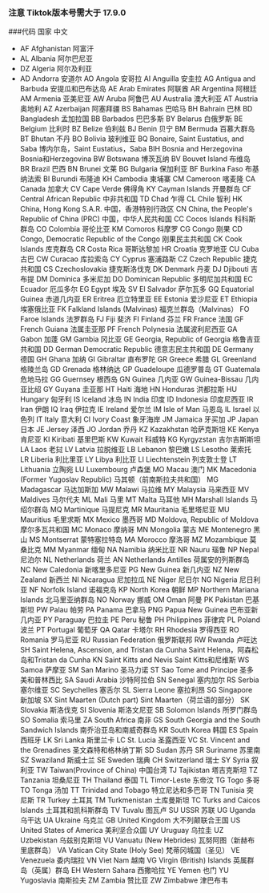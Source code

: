### 注意 Tiktok版本号需大于 17.9.0

###代码	国家	            中文
* AF	Afghanistan	    阿富汗
* AL	Albania	        阿尔巴尼亚
* DZ	Algeria	        阿尔及利亚
* AD	Andorra	        安道尔
AO	Angola	        安哥拉
AI	Anguilla	    安圭拉
AG	Antigua and Barbuda	安提瓜和巴布达岛
AE	Arab Emirates	阿联酋
AR	Argentina	    阿根廷
AM	Armenia	        亚美尼亚
AW	Aruba	        阿鲁巴
AU	Australia	澳大利亚
AT	Austria	奥地利
AZ	Azerbaijan	阿塞拜疆
BS	Bahamas	巴哈马
BH	Bahrain	巴林
BD	Bangladesh	孟加拉国
BB	Barbados	巴巴多斯
BY	Belarus	白俄罗斯
BE	Belgium	比利时
BZ	Belize	伯利兹
BJ	Benin	贝宁
BM	Bermuda	百慕大群岛
BT	Bhutan	不丹
BO	Bolivia	玻利维亚
BQ	Bonaire, Saint Eustatius, and Saba	博内尔岛，Saint Eustatius，Saba
BIH	Bosnia and Herzegovina	Bosnia和Herzegovina
BW	Botswana	博茨瓦纳
BV	Bouvet Island	布维岛
BR	Brazil	巴西
BN	Brunei	文莱
BG	Bulgaria	保加利亚
BF	Burkina Faso	布基纳法索
BI	Burundi	布隆迪
KH	Cambodia	柬埔寨
CM	Cameroon	喀麦隆
CA	Canada	加拿大
CV	Cape Verde	佛得角
KY	Cayman Islands	开曼群岛
CF	Central African Republic	中非共和国
TD	Chad	乍得
CL	Chile	智利
HK	China, Hong Kong S.A.R.	中国，香港特别行政区
CN	China, the People's Republic of China (PRC)	中国，中华人民共和国
CC	Cocos Islands	科科斯群岛
CO	Colombia	哥伦比亚
KM	Comoros	科摩罗
CG	Congo	刚果
CD	Congo, Democratic Republic of the Congo	刚果民主共和国
CK	Cook Islands	库克群岛
CR	Costa Rica	哥斯达黎加
HR	Croatia	克罗地亚
CU	Cuba	古巴
CW	Curacao	库拉索岛
CY	Cyprus	塞浦路斯
CZ	Czech Republic	捷克共和国
CS	Czechoslovakia	捷克斯洛伐克
DK	Denmark	丹麦
DJ	Djibouti	吉布提
DM	Dominica	多米尼加
DO	Dominican Republic	多明尼加共和国
EC	Ecuador	厄瓜多尔
EG	Egypt	埃及
SV	El Salvador	萨尔瓦多
GQ	Equatorial Guinea	赤道几内亚
ER	Eritrea	厄立特里亚
EE	Estonia	爱沙尼亚
ET	Ethiopia	埃塞俄比亚
FK	Falkland Islands (Malvinas)	福克兰群岛（Malvinas）
FO	Faroe Islands	法罗群岛
FJ	Fiji	斐济
FI	Finland	芬兰
FR	France	法国
GF	French Guiana	法属圭亚那
PF	French Polynesia	法属波利尼西亚
GA	Gabon	加蓬
GM	Gambia	冈比亚
GE	Georgia, Republic of Georgia	格鲁吉亚共和国
DD	German Democratic Republic	德意志民主共和国
DE	Germany	德国
GH	Ghana	加纳
GI	Gibraltar	直布罗陀
GR	Greece	希腊
GL	Greenland	格陵兰岛
GD	Grenada	格林纳达
GP	Guadeloupe	瓜德罗普岛
GT	Guatemala	危地马拉
GG	Guernsey	根西岛
GN	Guinea	几内亚
GW	Guinea-Bissau	几内亚比绍
GY	Guyana	圭亚那
HT	Haiti	海地
HN	Honduras	洪都拉斯
HU	Hungary	匈牙利
IS	Iceland	冰岛
IN	India	印度
ID	Indonesia	印度尼西亚
IR	Iran	伊朗
IQ	Iraq	伊拉克
IE	Ireland	爱尔兰
IM	Isle of Man	马恩岛
IL	Israel	以色列
IT	Italy	意大利
CI	Ivory Coast	象牙海岸
JM	Jamaica	牙买加
JP	Japan	日本
JE	Jersey	泽西
JO	Jordan	乔丹
KZ	Kazakhstan	哈萨克斯坦
KE	Kenya	肯尼亚
KI	Kiribati	基里巴斯
KW	Kuwait	科威特
KG	Kyrgyzstan	吉尔吉斯斯坦
LA	Laos	老挝
LV	Latvia	拉脱维亚
LB	Lebanon	黎巴嫩
LS	Lesotho	莱索托
LR	Liberia	利比里亚
LY	Libya	利比亚
LI	Liechtenstein	列支敦士登
LT	Lithuania	立陶宛
LU	Luxembourg	卢森堡
MO	Macau	澳门
MK	Macedonia (Former Yugoslav Republic)	马其顿（前南斯拉夫共和国）
MG	Madagascar	马达加斯加
MW	Malawi	马拉维
MY	Malaysia	马来西亚
MV	Maldives	马尔代夫
ML	Mali	马里
MT	Malta	马耳他
MH	Marshall Islands	马绍尔群岛
MQ	Martinique	马提尼克
MR	Mauritania	毛里塔尼亚
MU	Mauritius	毛里求斯
MX	Mexico	墨西哥
MD	Moldova, Republic of Moldova	摩尔多瓦共和国
MC	Monaco	摩纳哥
MN	Mongolia	蒙古
ME	Montenegro	黑山
MS	Montserrat	蒙特塞拉特岛
MA	Morocco	摩洛哥
MZ	Mozambique	莫桑比克
MM	Myanmar	缅甸
NA	Namibia	纳米比亚
NR	Nauru	瑙鲁
NP	Nepal	尼泊尔
NL	Netherlands	荷兰
AN	Netherlands Antilles	荷属安的列斯群岛
NC	New Caledonia	新喀里多尼亚
PG	New Guinea	新几内亚
NZ	New Zealand	新西兰
NI	Nicaragua	尼加拉瓜
NE	Niger	尼日尔
NG	Nigeria	尼日利亚
NF	Norfolk Island	诺福克岛
KP	North Korea	朝鲜
MP	Northern Mariana Islands	北马里亚纳群岛
NO	Norway	挪威
OM	Oman	阿曼
PK	Pakistan	巴基斯坦
PW	Palau	帕劳
PA	Panama	巴拿马
PNG	Papua New Guinea	巴布亚新几内亚
PY	Paraguay	巴拉圭
PE	Peru	秘鲁
PH	Philippines	菲律宾
PL	Poland	波兰
PT	Portugal	葡萄牙
QA	Qatar	卡塔尔
RH	Rhodesia	罗得西亚
RO	Romania	罗马尼亚
RU	Russian Federation	俄罗斯联邦
RW	Rwanda	卢旺达
SH	Saint Helena, Ascension, and Tristan da Cunha	Saint Helena，阿森松岛和Tristan da Cunha
KN	Saint Kitts and Nevis	Saint Kitts和尼维斯
WS	Samoa	萨摩亚
SM	San Marino	圣马力诺
ST	Sao Tome and Principe	圣多美和普林西比
SA	Saudi Arabia	沙特阿拉伯
SN	Senegal	塞内加尔
RS	Serbia	塞尔维亚
SC	Seychelles	塞舌尔
SL	Sierra Leone	塞拉利昂
SG	Singapore	新加坡
SX	Sint Maarten (Dutch part)	Sint Maarten（荷兰语的部分）
SK	Slovakia	斯洛伐克
SI	Slovenia	斯洛文尼亚
SB	Solomon Islands	所罗门群岛
SO	Somalia	索马里
ZA	South Africa	南非
GS	South Georgia and the South Sandwich Islands	南乔治亚岛和南威奇群岛
KR	South Korea	韩国
ES	Spain	西班牙
LK	Sri Lanka	斯里兰卡
LC	St. Lucia	圣露西亚
VC	St. Vincent and the Grenadines	圣文森特和格林纳丁斯
SD	Sudan	苏丹
SR	Suriname	苏里南
SZ	Swaziland	斯威士兰
SE	Sweden	瑞典
CH	Switzerland	瑞士
SY	Syria	叙利亚
TW	Taiwan(Province of China)	中国台湾
TJ	Tajikistan	塔吉克斯坦
TZ	Tanzania	坦桑尼亚
TH	Thailand	泰国
TL	Timor-Leste	东帝汶
TG	Togo	多哥
TO	Tonga	汤加
TT	Trinidad and Tobago	特立尼达和多巴哥
TN	Tunisia	突尼斯
TR	Turkey	土耳其
TM	Turkmenistan	土库曼斯坦
TC	Turks and Caicos Islands	土耳其和凯科斯群岛
TV	Tuvalu	图瓦卢
SU	USSR	苏联
UG	Uganda	乌干达
UA	Ukraine	乌克兰
GB	United Kingdom	大不列颠联合王国
US	United States of America	美利坚合众国
UY	Uruguay	乌拉圭
UZ	Uzbekistan	乌兹别克斯坦
VU	Vanuatu (New Hebrides)	瓦努阿图（新赫布里底群岛）
VA	Vatican City State (Holy See)	梵蒂冈城国（圣见）
VE	Venezuela	委内瑞拉
VN	Viet Nam	越南
VG	Virgin (British) Islands	英属群岛（英属）群岛
EH	Western Sahara	西撒哈拉
YE	Yemen	也门
YU	Yugoslavia	南斯拉夫
ZM	Zambia	赞比亚
ZW	Zimbabwe	津巴布韦

